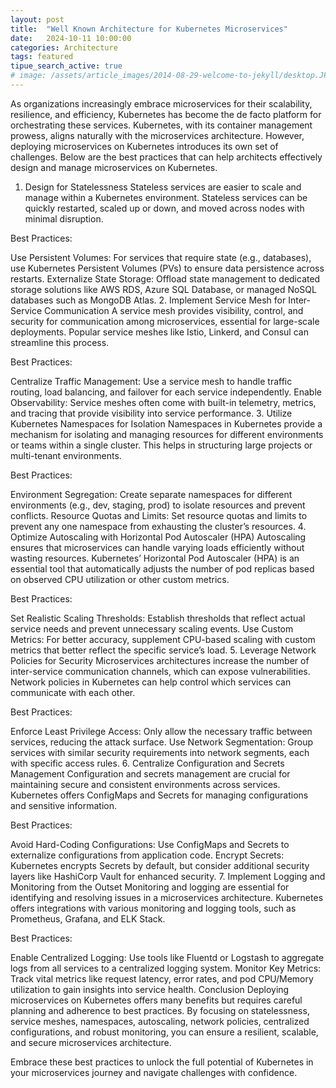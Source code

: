 ```yaml
---
layout: post
title:  "Well Known Architecture for Kubernetes Microservices"
date:   2024-10-11 10:00:00
categories: Architecture
tags: featured
tipue_search_active: true
# image: /assets/article_images/2014-08-29-welcome-to-jekyll/desktop.JPG
---
```



As organizations increasingly embrace microservices for their scalability, resilience, and efficiency, Kubernetes has become the de facto platform for orchestrating these services. Kubernetes, with its container management prowess, aligns naturally with the microservices architecture. However, deploying microservices on Kubernetes introduces its own set of challenges. Below are the best practices that can help architects effectively design and manage microservices on Kubernetes.

1. Design for Statelessness
Stateless services are easier to scale and manage within a Kubernetes environment. Stateless services can be quickly restarted, scaled up or down, and moved across nodes with minimal disruption.

Best Practices:

Use Persistent Volumes: For services that require state (e.g., databases), use Kubernetes Persistent Volumes (PVs) to ensure data persistence across restarts.
Externalize State Storage: Offload state management to dedicated storage solutions like AWS RDS, Azure SQL Database, or managed NoSQL databases such as MongoDB Atlas.
2. Implement Service Mesh for Inter-Service Communication
A service mesh provides visibility, control, and security for communication among microservices, essential for large-scale deployments. Popular service meshes like Istio, Linkerd, and Consul can streamline this process.

Best Practices:

Centralize Traffic Management: Use a service mesh to handle traffic routing, load balancing, and failover for each service independently.
Enable Observability: Service meshes often come with built-in telemetry, metrics, and tracing that provide visibility into service performance.
3. Utilize Kubernetes Namespaces for Isolation
Namespaces in Kubernetes provide a mechanism for isolating and managing resources for different environments or teams within a single cluster. This helps in structuring large projects or multi-tenant environments.

Best Practices:

Environment Segregation: Create separate namespaces for different environments (e.g., dev, staging, prod) to isolate resources and prevent conflicts.
Resource Quotas and Limits: Set resource quotas and limits to prevent any one namespace from exhausting the cluster’s resources.
4. Optimize Autoscaling with Horizontal Pod Autoscaler (HPA)
Autoscaling ensures that microservices can handle varying loads efficiently without wasting resources. Kubernetes’ Horizontal Pod Autoscaler (HPA) is an essential tool that automatically adjusts the number of pod replicas based on observed CPU utilization or other custom metrics.

Best Practices:

Set Realistic Scaling Thresholds: Establish thresholds that reflect actual service needs and prevent unnecessary scaling events.
Use Custom Metrics: For better accuracy, supplement CPU-based scaling with custom metrics that better reflect the specific service’s load.
5. Leverage Network Policies for Security
Microservices architectures increase the number of inter-service communication channels, which can expose vulnerabilities. Network policies in Kubernetes can help control which services can communicate with each other.

Best Practices:

Enforce Least Privilege Access: Only allow the necessary traffic between services, reducing the attack surface.
Use Network Segmentation: Group services with similar security requirements into network segments, each with specific access rules.
6. Centralize Configuration and Secrets Management
Configuration and secrets management are crucial for maintaining secure and consistent environments across services. Kubernetes offers ConfigMaps and Secrets for managing configurations and sensitive information.

Best Practices:

Avoid Hard-Coding Configurations: Use ConfigMaps and Secrets to externalize configurations from application code.
Encrypt Secrets: Kubernetes encrypts Secrets by default, but consider additional security layers like HashiCorp Vault for enhanced security.
7. Implement Logging and Monitoring from the Outset
Monitoring and logging are essential for identifying and resolving issues in a microservices architecture. Kubernetes offers integrations with various monitoring and logging tools, such as Prometheus, Grafana, and ELK Stack.

Best Practices:

Enable Centralized Logging: Use tools like Fluentd or Logstash to aggregate logs from all services to a centralized logging system.
Monitor Key Metrics: Track vital metrics like request latency, error rates, and pod CPU/Memory utilization to gain insights into service health.
Conclusion
Deploying microservices on Kubernetes offers many benefits but requires careful planning and adherence to best practices. By focusing on statelessness, service meshes, namespaces, autoscaling, network policies, centralized configurations, and robust monitoring, you can ensure a resilient, scalable, and secure microservices architecture.

Embrace these best practices to unlock the full potential of Kubernetes in your microservices journey and navigate challenges with confidence.
